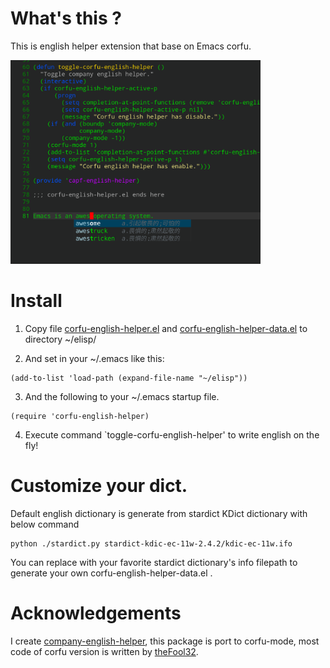 # What's this ?
This is english helper extension that base on Emacs corfu.

<img src="./screenshot.png" width="400">

# Install
1. Copy file [corfu-english-helper.el](corfu-english-helper.el) and [corfu-english-helper-data.el](corfu-english-helper-data.el) to directory ~/elisp/

2. And set in your ~/.emacs like this:
```Elisp
(add-to-list 'load-path (expand-file-name "~/elisp"))
```

3. And the following to your ~/.emacs startup file.
```Elisp
(require 'corfu-english-helper)
```

4. Execute command `toggle-corfu-english-helper' to write english on the fly!

# Customize your dict.
Default english dictionary is generate from stardict KDict dictionary with below command

```Shell
python ./stardict.py stardict-kdic-ec-11w-2.4.2/kdic-ec-11w.ifo
```

You can replace with your favorite stardict dictionary's info filepath to generate your own corfu-english-helper-data.el .

# Acknowledgements
I create [company-english-helper](https://github.com/manateelazycat/company-english-helper), this package is port to corfu-mode, most code of corfu version is written by [theFool32](https://github.com/theFool32).
